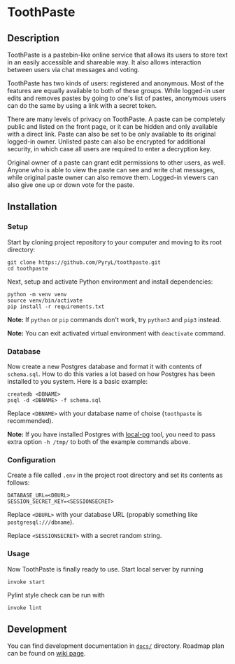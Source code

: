 # ToothPaste

## Description

ToothPaste is a pastebin-like online service that allows its users to store text in an easily accessible and shareable way. It also allows interaction between users via chat messages and voting.

ToothPaste has two kinds of users: registered and anonymous. Most of the features are equally available to both of these groups. While logged-in user edits and removes pastes by going to one's list of pastes, anonymous users can do the same by using a link with a secret token.

There are many levels of privacy on ToothPaste. A paste can be completely public and listed on the front page, or it can be hidden and only available with a direct link. Paste can also be set to be only available to its original logged-in owner. Unlisted paste can also be encrypted for additional security, in which case all users are required to enter a decryption key.

Original owner of a paste can grant edit permissions to other users, as well. Anyone who is able to view the paste can see and write chat messages, while original paste owner can also remove them. Logged-in viewers can also give one up or down vote for the paste.

## Installation

### Setup

Start by cloning project repository to your computer and moving to its root directory:

```
git clone https://github.com/PyryL/toothpaste.git
cd toothpaste
```

Next, setup and activate Python environment and install dependencies:

```
python -m venv venv
source venv/bin/activate
pip install -r requirements.txt
```

**Note:** If `python` or `pip` commands don't work, try `python3` and `pip3` instead.

**Note:** You can exit activated virtual environment with `deactivate` command.

### Database

Now create a new Postgres database and format it with contents of `schema.sql`. How to do this varies a lot based on how Postgres has been installed to you system. Here is a basic example:

```
createdb <DBNAME>
psql -d <DBNAME> -f schema.sql
```

Replace `<DBNAME>` with your database name of choise (`toothpaste` is recommended).

**Note:** If you have installed Postgres with [local-pg](https://github.com/hy-tsoha/local-pg) tool, you need to pass extra option `-h /tmp/` to both of the example commands above.

### Configuration

Create a file called `.env` in the project root directory and set its contents as follows:

```
DATABASE_URL=<DBURL>
SESSION_SECRET_KEY=<SESSIONSECRET>
```

Replace `<DBURL>` with your database URL (propably something like `postgresql:///dbname`).

Replace `<SESSIONSECRET>` with a secret random string.

### Usage

Now ToothPaste is finally ready to use. Start local server by running

```
invoke start
```

Pylint style check can be run with

```
invoke lint
```

## Development

You can find development documentation in [`docs/`](docs/) directory. Roadmap plan can be found on [wiki page](https://github.com/PyryL/toothpaste/wiki/Roadmap).
